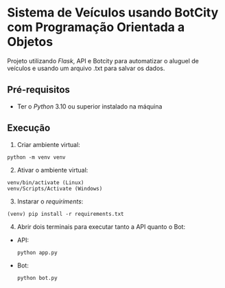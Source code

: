 # Sistema de Veículos usando BotCity com Programação Orientada a Objetos

Projeto utilizando _Flask_, API e Botcity para automatizar o aluguel de veículos e usando um arquivo .txt para salvar os dados.

## Pré-requisitos
- Ter o _Python_ 3.10 ou superior instalado na máquina

## Execução
 1. Criar ambiente virtual:
  ```
  python -m venv venv
  ```
 2. Ativar o ambiente virtual:
  ```
  venv/bin/activate (Linux)
  venv/Scripts/Activate (Windows)
  ```
 3. Instarar o _requiriments_:
  ```
  (venv) pip install -r requirements.txt
  ```

 4. Abrir dois terminais para executar tanto a API quanto o Bot:
  - API:
    ```
    python app.py 
    ```
  - Bot:
    ```
    python bot.py
    ```